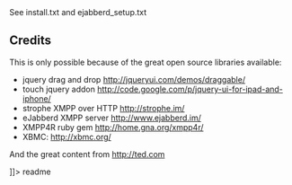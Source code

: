 <snippet>
<content><![CDATA[
# ${1:Prototyping of a Browser-Based Social N-Screen Platform - Master Thesis}
This is a web-based application that allows multiple people to go to a URL in a browser, drag and drop 
programmes between each other, and drag and drop programmes to a ' VirtualTV' to play them. 
It can be used to find and watch on-demand TV when 'together but apart'.
## Installation
The setup requires an EJabberd installation with Bosh enabled, and various simple APIs to the data. The 
actual client is very simple - javascript and HTML with strophe and jquery - it works in modern 
browsers. The eJabberd server can be on a separate machine. 

See install.txt and ejabberd_setup.txt
## Credits
This is only possible because of the great open source libraries available:

* jquery drag and drop http://jqueryui.com/demos/draggable/
* touch jquery addon http://code.google.com/p/jquery-ui-for-ipad-and-iphone/
* strophe XMPP over HTTP http://strophe.im/
* eJabberd XMPP server http://www.ejabberd.im/
* XMPP4R ruby gem http://home.gna.org/xmpp4r/
* XBMC: http://xbmc.org/

And the great content from http://ted.com 

]]></content>
<tabTrigger>readme</tabTrigger>
</snippet> 

